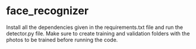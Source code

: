 # face_recognizer
Install all the dependencies given in the requirements.txt file and run the detector.py file.
Make sure to create training and validation folders with the photos to be trained before running the code.
